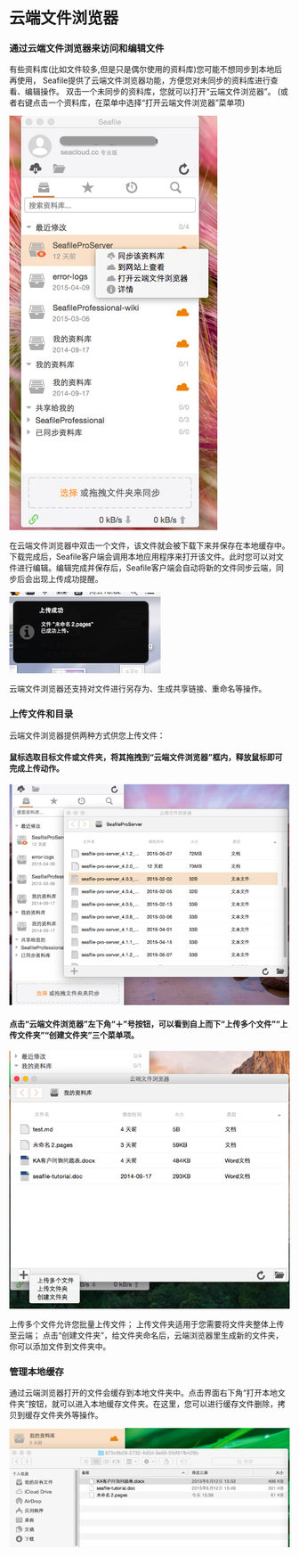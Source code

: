 # 云端文件浏览器

### 通过云端文件浏览器来访问和编辑文件
有些资料库(比如文件较多,但是只是偶尔使用的资料库)您可能不想同步到本地后再使用，
Seafile提供了云端文件浏览器功能，方便您对未同步的资料库进行查看、编辑操作。
双击一个未同步的资料库，您就可以打开“云端文件浏览器”。
(或者右键点击一个资料库，在菜单中选择“打开云端文件浏览器”菜单项)

![1](images/file-cloud-browser-menu.png)

在云端文件浏览器中双击一个文件，该文件就会被下载下来并保存在本地缓存中。下载完成后，Seafile客户端会调用本地应用程序来打开该文件。此时您可以对文件进行编辑。编辑完成并保存后，Seafile客户端会自动将新的文件同步云端，同步后会出现上传成功提醒。

![3](images/file-cloud-browser-upload-success.png)

云端文件浏览器还支持对文件进行另存为、生成共享链接、重命名等操作。

### 上传文件和目录
云端文件浏览器提供两种方式供您上传文件：

#### 鼠标选取目标文件或文件夹，将其拖拽到“云端文件浏览器”框内，释放鼠标即可完成上传动作。

![5](images/file-cloud-browser-drag-upload.png)

#### 点击“云端文件浏览器”左下角“＋”号按钮，可以看到自上而下“上传多个文件”“上传文件夹”“创建文件夹”三个菜单项。

![7](images/file-cloud-browser-button-upload.png)

上传多个文件允许您批量上传文件；
上传文件夹适用于您需要将文件夹整体上传至云端；
点击“创建文件夹”，给文件夹命名后，云端浏览器里生成新的文件夹，你可以添加文件到文件夹中。

### 管理本地缓存

通过云端浏览器打开的文件会缓存到本地文件夹中。点击界面右下角“打开本地文件夹”按钮，就可以进入本地缓存文件夹。在这里，您可以进行缓存文件删除，拷贝到缓存文件夹外等操作。

![9](images/file-cloud-browser-cache.png)
